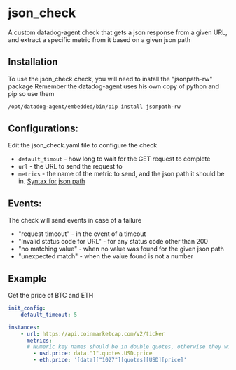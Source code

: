 # json_check
A custom datadog-agent check that gets a json response from a given URL, and extract a specific metric from it based on a given json path

## Installation

To use the json_check check, you will need to install the "jsonpath-rw" package
Remember the datadog-agent uses his own copy of python and pip so use them

```bash
/opt/datadog-agent/embedded/bin/pip install jsonpath-rw
```

## Configurations:
Edit the json_check.yaml file to configure the check

* ```default_timout``` - how long to wait for the GET request to complete
* ```url``` - the URL to send the request to
* ```metrics``` - the name of the metric to send, and the json path it should be in. [Syntax for json path](https://github.com/kennknowles/python-jsonpath-rw#jsonpath-syntax)

## Events:
The check will send events in case of a failure
* "request timeout" - in the event of a timeout
* "Invalid status code for URL" - for any status code other than 200
* "no matching value" - when no value was found for the given json path
* "unexpected match" - when the value found is not a number

## Example
Get the price of BTC and ETH
```yaml
init_config:
    default_timeout: 5

instances:
    - url: https://api.coinmarketcap.com/v2/ticker
      metrics:
      # Numeric key names should be in double quotes, otherwise they will be considered as an array index
        - usd.price: data."1".quotes.USD.price
        - eth.price: '[data]["1027"][quotes][USD][price]'
```
